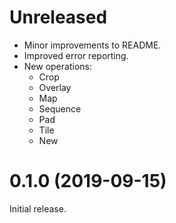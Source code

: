 
# Unreleased

* Minor improvements to README.
* Improved error reporting.
* New operations:
  - Crop
  - Overlay
  - Map
  - Sequence
  - Pad
  - Tile
  - New

# 0.1.0 (2019-09-15)

Initial release.

